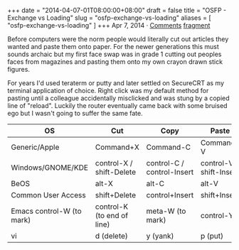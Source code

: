 +++
date = "2014-04-07-01T08:00:00+08:00"
draft = false
title = "OSFP - Exchange vs Loading"
slug = "osfp-exchange-vs-loading"
aliases = [
        "osfp-exchange-vs-loading"
]
+++
Apr 7, 2014 · [Comments][1] [fragment][2]

Before computers were the norm people would literally cut out articles they wanted and paste them onto paper. For the newer generations this must sounds archaic but my first face swap was in grade 1 cutting out peoples faces from magazines and pasting them onto my own crayon drawn stick figures.

For years I'd used teraterm or putty and later settled on SecureCRT as my terminal application of choice. Right click was my default method for pasting until a colleague accidentally misclicked and was stung by a copied line of "reload". Luckily the router eventually came back with some bruised ego but I wasn't going to suffer the same fate.

| OS                        | Cut                        | Copy                       | Paste                    |  
| ------------------------- | -------------------------- | -------------------------- | ------------------------ |  
| Generic/Apple             | Command+X                  | Command-C                  | Command-V                |  
| Windows/GNOME/KDE         | control-X / shift-Delete   | control-C / control-Insert | control-V / shift-Insert |  
| BeOS                      | alt-X                      | alt-C                      | alt-V                    |  
| Common User Access        | shift+Delete               | control+Insert             | shift+Insert             |  
| Emacs control-W (to mark) | control-K (to end of line) | meta-W (to mark)           | control-Y                |  
| vi                        | d (delete)                 | y (yank)                   | p (put)                  |  

[1]: http://blog.network2501.com/2014/04/07/alternative-to-right-click-paste/#disqus_thread
[2]: http://blog.network2501.com/categories/fragment

